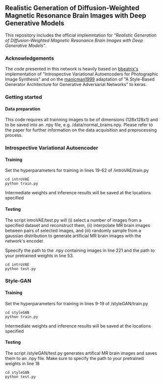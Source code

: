 ## Realistic Generation of Diffusion-Weighted Magnetic Resonance Brain Images with Deep Generative Models

This repository includes the official implemntation for *"Realistic Generation of Diffusion-Weighted Magnetic Resonance Brain Images with Deep Generative Models"*.

### Acknowledgements
The code presented in this network is heavily based on [bbeatrix's](https://github.com/bbeatrix/introvae.git) implementation of  "Introspective Variational Autoencoders for Photographic Image Synthesis" and on the [manicman1999](https://github.com/manicman1999/StyleGAN-Keras.git) adaptation of "A Style-Based Generator Architecture for Generative Adversarial Networks" to keras.

### Getting started

#### Data preparation

This code requires all trainning images to be of dimensions (128x128x1) and to be saved into an .npy file, e.g. /data/normal_brains.npy. Please refer to the paper for further information on the data acquisition and preprocessing process.

### Introspective Variational Autoencoder

#### Training
Set the hyperparameters for training in lines 19-62 of /introVAE/train.py
```
cd introVAE
python train.py
```
Intermediate weights and inference results will be saved at the locations specified

#### Testing
The script introVAE/test.py will (i) select a number of images from a specified dataset and reconstruct them, (ii) interpolate MR brain images between pairs of selected images, and (iii) randomly sample from a gaussian distribution to generate artificial MR brain images with the network's encoder.

Speecify the path to the .npy containing images in line 221 and the path to your pretrained weights in line 53.

```
cd introVAE
python test.py
```
### Style-GAN

#### Training
Set the hyperparameters for training in lines 9-19 of /styleGAN/train.py
```
cd styleGAN
python train.py
```
Intermediate weights and inference results will be saved at the locations specified

#### Testing
The script /styleGAN/test.py generates artifical MR brain images and saves them to an .npy file. Make sure to specify the path to your pretrained weights in line 18

```
cd styleGAN
python test.py
```
